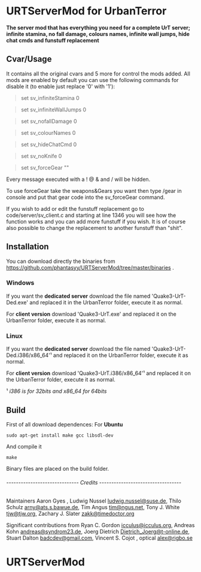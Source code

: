 # URTServerMod for UrbanTerror
**The server mod that has everything you need for a complete UrT server; infinite stamina, no fall damage, colours names, infinite wall jumps, hide chat cmds and funstuff replacement**

## Cvar/Usage
It contains all the original cvars and 5 more for control the mods added. All mods are enabled by default you can use the following commands for disable it (to enable just replace '0' with '1'):

 > set sv_infiniteStamina 0

 > set sv_infiniteWallJumps 0

 > set sv_nofallDamage 0

 > set sv_colourNames 0
 
 > set sv_hideChatCmd 0
 
 > set sv_noKnife 0
 
 >set sv_forceGear ""
 
 
Every message executed with a ! @ & and / will be hidden.

To use forceGear take the weapons&Gears you want then type /gear in console and put that gear code into the sv_forceGear command.

If you wish to add or edit the funstuff replacement go to code/server/sv_client.c and starting at line 1346 you will see how the function works and you can add more funstuff if you wish. It is of course also possible to change the replacement to another funstuff than "shit".

## Installation
You can download directly the binaries from https://github.com/phantasyy/URTServerMod/tree/master/binaries .
### Windows
If you want the **dedicated server** download the file named 'Quake3-UrT-Ded.exe' and replaced it in the UrbanTerror folder, execute it as normal.

For **client version** download 'Quake3-UrT.exe' and replaced it on the UrbanTerror folder, execute it as normal.

### Linux
If you want the **dedicated server** download the file named 'Quake3-UrT-Ded.i386/x86_64'¹ and replaced it on the UrbanTerror folder, execute it as normal.

For **client version** download 'Quake3-UrT.i386/x86_64'¹ and replaced it on the UrbanTerror folder, execute it as normal.

 ¹ *i386 is for 32bits and x86_64 for 64bits*

## Build
First of all download dependences: For **Ubuntu**
```
sudo apt-get install make gcc libsdl-dev
```
And compile it
```
make
```
Binary files are placed on the build folder.



###### ------------------------------ Credits ----------------------------------

Maintainers
  Aaron Gyes <floam at sh dot nu>,
  Ludwig Nussel <ludwig.nussel@suse.de>,
  Thilo Schulz <arny@ats.s.bawue.de>,
  Tim Angus <tim@ngus.net>,
  Tony J. White <tjw@tjw.org>,
  Zachary J. Slater <zakk@timedoctor.org>

Significant contributions from
  Ryan C. Gordon <icculus@icculus.org>,
  Andreas Kohn <andreas@syndrom23.de>,
  Joerg Dietrich <Dietrich_Joerg@t-online.de>,
  Stuart Dalton <badcdev@gmail.com>,
  Vincent S. Cojot <vincent at cojot dot name>,
  optical <alex@rigbo.se>
# URTServerMod
